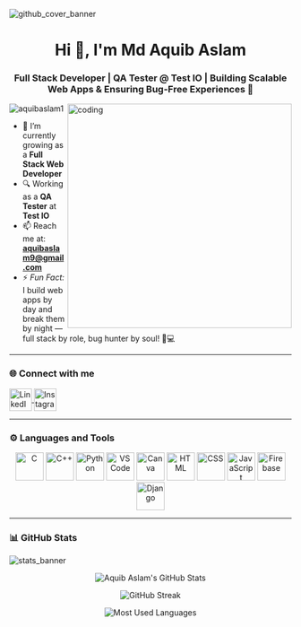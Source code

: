 <!-- Banner -->
![github_cover_banner](https://b2662075.smushcdn.com/2662075/wp-content/uploads/@2x-Blog-Multimodal-Learning-Animation.gif?lossy=0&strip=1&webp=1)

<!-- Intro -->
<h1 align="center">Hi 👋, I'm Md Aquib Aslam</h1>
<h3 align="center">Full Stack Developer | QA Tester @ Test IO | Building Scalable Web Apps & Ensuring Bug-Free Experiences 🚀</h3>

<img align="right" alt="coding" width="400" src="https://user-images.githubusercontent.com/55389276/140866485-8fb1c876-9a8f-4d6a-98dc-08c4981eaf70.gif">

<p align="left">
  <img src="https://komarev.com/ghpvc/?username=aquibaslam1&label=Profile%20views&color=0e75b6&style=flat" alt="aquibaslam1" />
</p>

- 🌱 I’m currently growing as a **Full Stack Web Developer**  
- 🔍 Working as a **QA Tester** at **Test IO**  
- 📫 Reach me at: **aquibaslam9@gmail.com**  
- ⚡ *Fun Fact:* I build web apps by day and break them by night — full stack by role, bug hunter by soul! 🧪💻  

---

### 🌐 Connect with me

<p align="left">
  <a href="https://linkedin.com/in/mdaquibaslam" target="_blank">
    <img align="center" src="https://upload.wikimedia.org/wikipedia/commons/thumb/c/ca/LinkedIn_logo_initials.png/800px-LinkedIn_logo_initials.png" alt="LinkedIn" height="40" />
  </a>
  <a href="https://instagram.com/aquibaslam8" target="_blank">
    <img align="center" src="https://upload.wikimedia.org/wikipedia/commons/9/95/Instagram_logo_2022.svg" alt="Instagram" height="40" />
  </a>
</p>

---

### ⚙️ Languages and Tools

<div align="center">
  <a href="https://www.cprogramming.com/" target="_blank"><img height="50px" src="https://cdn.jsdelivr.net/gh/devicons/devicon/icons/c/c-original.svg" alt="C" /></a>
  <a href="https://isocpp.org/" target="_blank"><img height="50px" src="https://isocpp.org/assets/images/cpp_logo.png" alt="C++" /></a>
  <a href="https://www.python.org/" target="_blank"><img height="50px" src="https://cdn.jsdelivr.net/gh/devicons/devicon/icons/python/python-original.svg" alt="Python" /></a>
  <a href="https://code.visualstudio.com/" target="_blank"><img height="50px" src="https://cdn.jsdelivr.net/gh/devicons/devicon/icons/vscode/vscode-original.svg" alt="VS Code" /></a>
  <a href="https://www.canva.com/" target="_blank"><img height="50px" src="https://cdn.jsdelivr.net/gh/devicons/devicon/icons/canva/canva-original.svg" alt="Canva" /></a>
  <a href="https://developer.mozilla.org/en-US/docs/Web/HTML" target="_blank"><img height="50px" src="https://cdn.jsdelivr.net/gh/devicons/devicon/icons/html5/html5-original.svg" alt="HTML" /></a>
  <a href="https://developer.mozilla.org/en-US/docs/Web/CSS" target="_blank"><img height="50px" src="https://cdn.jsdelivr.net/gh/devicons/devicon/icons/css3/css3-original.svg" alt="CSS" /></a>
  <a href="https://www.javascript.com/" target="_blank"><img height="50px" src="https://static.cdnlogo.com/logos/j/69/javascript.svg" alt="JavaScript" /></a>
  <a href="https://firebase.google.com/" target="_blank"><img height="50px" src="https://firebase.google.com/static/images/brand-guidelines/logo-vertical.png" alt="Firebase" /></a>
  <a href="https://www.djangoproject.com/" target="_blank"><img height="50px" src="https://img.icons8.com/m_rounded/512/40C057/django.png" alt="Django" /></a>
</div>

---

### 📊 GitHub Stats

![stats_banner](https://user-images.githubusercontent.com/78341798/194534778-d662496c-ae00-4e8d-ae9b-b90912054e7f.gif)

<div align="center">
  
  ![Aquib Aslam's GitHub Stats](https://github-readme-stats.vercel.app/api?username=aquibaslam1&hide=stars&count_private=true&show_icons=true&theme=algolia&border_radius=20)

  ![GitHub Streak](https://streak-stats.demolab.com?user=aquibaslam1&count_private=true&theme=algolia&border_radius=20)

  ![Most Used Languages](https://github-readme-stats.vercel.app/api/top-langs/?username=aquibaslam1&layout=compact&show_icons=true&theme=algolia&border_radius=20)

</div>
